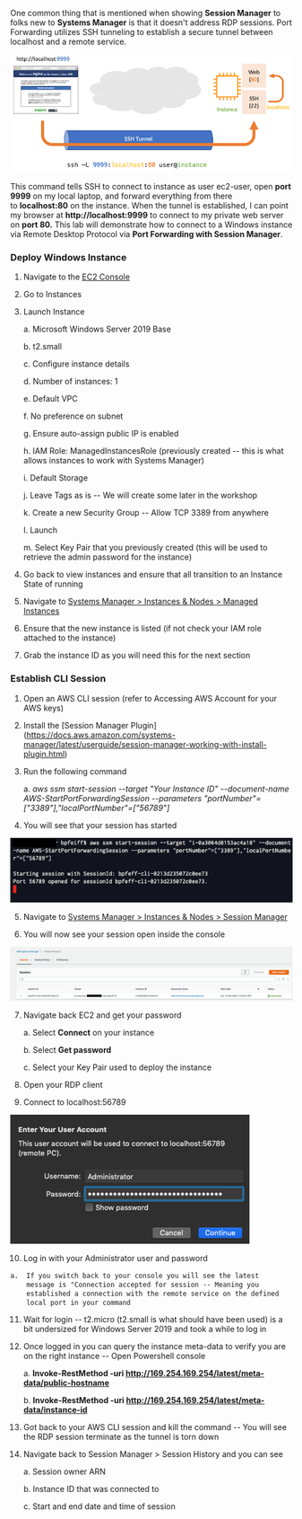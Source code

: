 One common thing that is mentioned when showing **Session Manager** to
folks new to **Systems Manager** is that it doesn't address RDP
sessions. Port Forwarding utilizes SSH tunneling to establish a secure
tunnel between localhost and a remote service.

![](./media/image39.png)

This command tells SSH to connect to instance as user ec2-user, open
**port 9999** on my local laptop, and forward everything from there
to **localhost:80** on the instance. When the tunnel is established, I
can point my browser at **http://localhost:9999** to connect to my
private web server on **port 80.** This lab will demonstrate how to
connect to a Windows instance via Remote Desktop Protocol via **Port
Forwarding with Session Manager**.

### Deploy Windows Instance

1.  Navigate to the [EC2 Console](https://console.aws.amazon.com/ec2)

2.  Go to Instances

3.  Launch Instance

    a.  Microsoft Windows Server 2019 Base

    b.  t2.small

    c.  Configure instance details

    d.  Number of instances: 1

    e.  Default VPC

    f.  No preference on subnet

    g.  Ensure auto-assign public IP is enabled

    h.  IAM Role: ManagedInstancesRole (previously created -- this is
        what allows instances to work with Systems Manager)

    i.  Default Storage

    j.  Leave Tags as is -- We will create some later in the workshop

    k.  Create a new Security Group -- Allow TCP 3389 from anywhere

    l.  Launch

    m.  Select Key Pair that you previously created (this will be used
        to retrieve the admin password for the instance)

4.  Go back to view instances and ensure that all transition to an
    Instance State of running

5.  Navigate to [Systems Manager \> Instances & Nodes \> Managed
    Instances](https://console.aws.amazon.com/systems-manager/managed-instances)

6.  Ensure that the new instance is listed (if not check your IAM role
    attached to the instance)

7.  Grab the instance ID as you will need this for the next section

### Establish CLI Session

1.  Open an AWS CLI session (refer to Accessing AWS Account for your AWS
    keys)

2. Install the [Session Manager Plugin] (https://docs.aws.amazon.com/systems-manager/latest/userguide/session-manager-working-with-install-plugin.html)

3.  Run the following command

    a.  *aws ssm start-session \--target \"Your Instance ID\"
        \--document-name AWS-StartPortForwardingSession \--parameters
        \"portNumber\"=\[\"3389\"\],\"localPortNumber\"=\[\"56789\"\]*

4.  You will see that your session has started

![](./media/image40.png)

5.  Navigate to [Systems Manager \> Instances & Nodes \> Session
    Manager](https://console.aws.amazon.com/systems-manager/session-manager/sessions)

6.  You will now see your session open inside the console

![](./media/image41.png)

7.  Navigate back EC2 and get your password

    a.  Select **Connect** on your instance

    b.  Select **Get password**

    c.  Select your Key Pair used to deploy the instance

8.  Open your RDP client

9.  Connect to localhost:56789

![](./media/image42.png)

10.  Log in with your Administrator user and password

    a.  If you switch back to your console you will see the latest
        message is "Connection accepted for session -- Meaning you
        established a connection with the remote service on the defined
        local port in your command

11. Wait for login -- t2.micro (t2.small is what should have been used)
    is a bit undersized for Windows Server 2019 and took a while to log
    in

12. Once logged in you can query the instance meta-data to verify you
    are on the right instance -- Open Powershell console

    a.  **Invoke-RestMethod -uri
        http://169.254.169.254/latest/meta-data/public-hostname**

    b.  **Invoke-RestMethod -uri
        http://169.254.169.254/latest/meta-data/instance-id**

13. Got back to your AWS CLI session and kill the command -- You will
    see the RDP session terminate as the tunnel is torn down

14. Navigate back to Session Manager \> Session History and you can see

    a.  Session owner ARN

    b.  Instance ID that was connected to

    c.  Start and end date and time of session